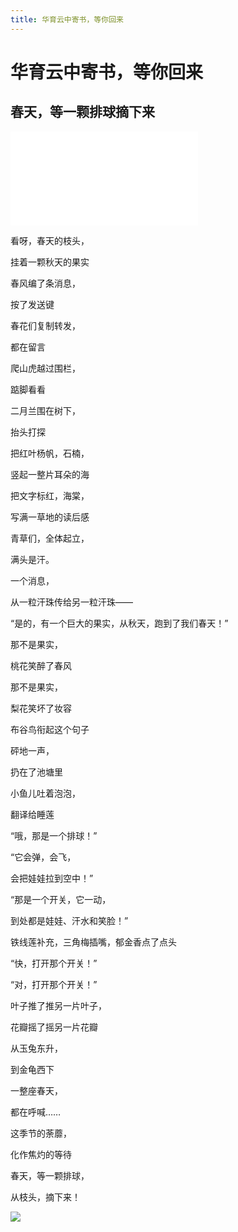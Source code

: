 ```yaml
---
title: 华育云中寄书，等你回来
---
```

# 华育云中寄书，等你回来

## 春天，等一颗排球摘下来

<iframe src="//player.bilibili.com/player.html?aid=939554668&bvid=BV1RW4y1k7Vx&cid=734545071&page=1" scrolling="no" border="0" frameborder="no" framespacing="0" allowfullscreen="true"> </iframe>

看呀，春天的枝头，

挂着一颗秋天的果实

春风编了条消息，

按了发送键

春花们复制转发，

都在留言



爬山虎越过围栏，

踮脚看看

二月兰围在树下，

抬头打探

把红叶杨帆，石楠，

竖起一整片耳朵的海

把文字标红，海棠，

写满一草地的读后感



青草们，全体起立，

满头是汗。

一个消息，

从一粒汗珠传给另一粒汗珠——

“是的，有一个巨大的果实，从秋天，跑到了我们春天！”



那不是果实，

桃花笑醉了春风

那不是果实，

梨花笑坏了妆容

布谷鸟衔起这个句子

砰地一声，

扔在了池塘里

小鱼儿吐着泡泡，

翻译给睡莲



“哦，那是一个排球！”

“它会弹，会飞，

会把娃娃拉到空中！”

“那是一个开关，它一动，

到处都是娃娃、汗水和笑脸！”

铁线莲补充，三角梅插嘴，郁金香点了点头



“快，打开那个开关！”

“对，打开那个开关！”

叶子推了推另一片叶子，

花瓣摇了摇另一片花瓣

从玉兔东升，

到金龟西下

一整座春天，

都在呼喊……



这季节的荼蘼，

化作焦灼的等待

春天，等一颗排球，

从枝头，摘下来！


![](https://mmbiz.qpic.cn/mmbiz_jpg/C725nZkXRKo3ymovD5vcGwy3VDTQzr9f6PwTjgIBMfAtxb3PdQQRicORWpvjsdvUo717JSf4JnLEIIeHY4qCgzw/640?wx_fmt=jpeg&wxfrom=5&wx_lazy=1&wx_co=1)

  